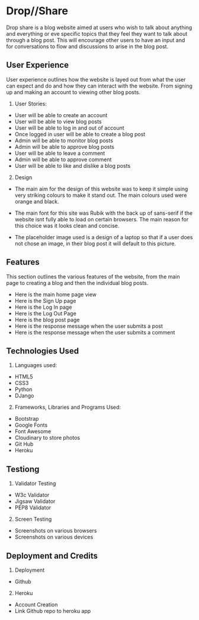 # Drop//Share 

Drop share is a blog website aimed at users who wish to talk about anything and everything or eve specific topics that they feel they want to talk about through a blog post. This will encourage other users to have an input and for conversations to flow and discussions to arise in the blog post.

## User Experience

User experience outlines how the website is layed out from what the user can expect and do and how they can interact with the website. From signing up and making an account to viewing other blog posts. 

1. User Stories:
  * User will be able to create an account
  * User will be able to view blog posts
  * User will be able to log in and out of account
  * Once logged in user will be able to create a blog post
  * Admin will be able to monitor blog posts 
  * Admin will be able to approve blog posts
  * User will be able to leave a comment
  * Admin will be able to approve comment
  * User will be able to like and dislike a blog posts

2. Design
  * The main aim for the design of this website was to keep it simple using very
   striking colours to make it stand out. The main colours used were orange and black.

  * The main font for this site was Rubik with the back up of sans-serif if the website 
  isnt fully able to load on certain browsers. The main reason for this choice was it looks 
  clean and concise.

  * The placeholder image used is a design of a laptop so that if a user does not chose an image, in their blog post it will default to this picture.


## Features

This section outlines the various features of the website, from the main page to creating a blog and then the individual blog posts. 

* Here is the main home page view 
* Here is the Sign Up page
* Here is the Log In page
* Here is the Log Out Page
* Here is the blog post page
* Here is the response message when the user submits a post
* Here is the response message when the user submits a comment


## Technologies Used

1. Languages used: 
  * HTML5
  * CSS3
  * Python 
  * DJango

2. Frameworks, Libraries and Programs Used:
  * Bootstrap
  * Google Fonts
  * Font Awesome
  * Cloudinary to store photos
  * Git Hub
  * Heroku


## Testiong

1. Validator Testing
  * W3c Validator 
  * Jigsaw Validator
  * PEP8 Validator

2. Screen Testing 
  * Screenshots on various browsers
  * Screenshots on various devices


## Deployment and Credits 

1. Deployment
  * Github

2. Heroku
  * Account Creation
  * Link Github repo to heroku app